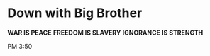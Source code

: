 # Down with Big Brother

**WAR IS PEACE**
**FREEDOM IS SLAVERY**
**IGNORANCE IS STRENGTH**

PM 3:50
